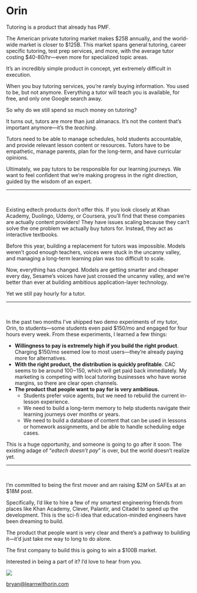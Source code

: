 # Orin

Tutoring is a product that already has PMF.

The American private tutoring market makes $25B annually, and the world-wide market is closer to $125B. This market spans general tutoring, career specific tutoring, test prep services, and more, with the average tutor costing $40-80/hr—even more for specialized topic areas.

It’s an incredibly simple product in concept, yet extremely difficult in execution.

When you buy tutoring services, you’re rarely buying information. You used to be, but not anymore. Everything a tutor will teach you is available, for free, and only one Google search away.

So why do we still spend so much money on tutoring?

It turns out, tutors are more than just almanacs. It’s not the content that’s important anymore—it’s the _teaching_.

Tutors need to be able to manage schedules, hold students accountable, and provide relevant lesson content or resources. Tutors have to be empathetic, manage parents, plan for the long-term, and have curricular opinions.

Ultimately, we pay tutors to be responsible for our learning journeys. We want to feel confident that we’re making progress in the right direction, guided by the wisdom of an expert.

---

<br />

Existing edtech products don’t offer this. If you look closely at Khan Academy, Duolingo, Udemy, or Coursera, you’ll find that these companies are actually content providers! They have issues scaling because they can’t solve the one problem we actually buy tutors for. Instead, they act as interactive textbooks.

Before this year, building a replacement for tutors was impossible. Models weren’t good enough teachers, voices were stuck in the uncanny valley, and managing a long-term learning plan was too difficult to scale.

Now, everything has changed. Models are getting smarter and cheaper every day, Sesame’s voices have just crossed the uncanny valley, and we’re better than ever at building ambitious application-layer technology.

Yet we still pay hourly for a tutor.

---

<br />

In the past two months I’ve shipped two demo experiments of my tutor, Orin, to students—some students even paid $150/mo and engaged for four hours every week. From these experiments, I learned a few things:

- **Willingness to pay is extremely high if you build the right product**. Charging $150/mo seemed low to most users—they’re already paying more for alternatives.
- **With the right product, the distribution is quickly profitable**. CAC seems to be around $100-$150, which will get paid back immediately. My marketing is competing with local tutoring businesses who have worse margins, so there are clear open channels.
- **The product that people want to pay for is very ambitious.**
  - Students prefer voice agents, but we need to rebuild the current in-lesson experience.
  - We need to build a long-term memory to help students navigate their learning journeys over months or years.
  - We need to build a database of content that can be used in lessons or homework assignments, and be able to handle scheduling edge cases.

This is a huge opportunity, and someone is going to go after it soon. The existing adage of “_edtech doesn’t pay_” is over, but the world doesn’t realize yet.

---

<br />

I’m committed to being the first mover and am raising $2M on SAFEs at an $18M post.

Specifically, I’d like to hire a few of my smartest engineering friends from places like Khan Academy, Clever, Palantir, and Citadel to speed up the development. This is the sci-fi idea that education-minded engineers have been dreaming to build.

The product that people want is very clear and there’s a pathway to building it—it’d just take me way to long to do alone.

The first company to build this is going to win a $100B market.

Interested in being a part of it? I’d love to hear from you.

<img src="/signature.png" style="max-width: 150px;" />

<a href="mailto:bryan@learnwithorin.com" style="text-decoration: none;">bryan@learnwithorin.com</a>

